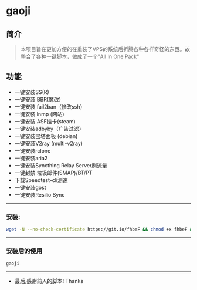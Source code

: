 # gaoji

## 简介

>本项目旨在更加方便的在重装了VPS的系统后折腾各种各样奇怪的东西。故整合了各种一键脚本，做成了一个"All In One Pack"

## 功能

- 一键安装SS(R)
- 一键安装 BBR(魔改)
- 一键安装 fail2ban（修改ssh）
- 一键安装 lnmp (网站)
- 一键安装 ASF挂卡(steam)
- 一键安装adbyby（广告过滤） 
- 一键安装宝塔面板 (debian)
- 一键安装V2ray (multi-v2ray)
- 一键安装rclone
- 一键安装aria2
- 一键安装Syncthing Relay Server刷流量
- 一键封禁 垃圾邮件(SMAP)/BT/PT
- 下载Speedtest-cli测速
- 一键安装gost
- 一键安装Resilio Sync

---
### 安装:
``` bash
wget -N --no-check-certificate https://git.io/fhbeF && chmod +x fhbeF && ./fhbeF
```

---

### 安装后的使用
``` bash
gaoji
```

---

-  最后,感谢前人的脚本! Thanks
